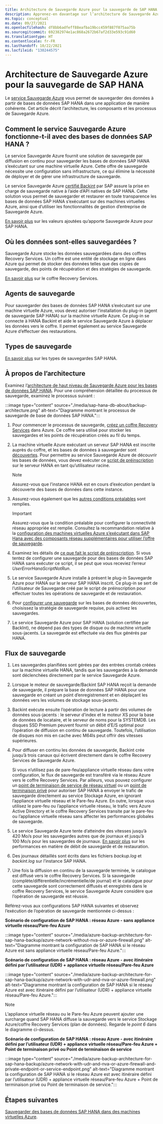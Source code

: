 ```yaml
---
title: Architecture de Sauvegarde Azure pour la sauvegarde de SAP HANA
description: Apprenez-en davantage sur l’architecture de Sauvegarde Azure pour la sauvegarde de SAP HANA.
ms.topic: conceptual
ms.date: 09/27/2021
ms.openlocfilehash: df8bb6adfeff88eafba19bcc459f887f075aa75b
ms.sourcegitcommit: 692382974e1ac868a2672b67af2d33e593c91d60
ms.translationtype: HT
ms.contentlocale: fr-FR
ms.lasthandoff: 10/22/2021
ms.locfileid: "130244575"
---
```

# <a name="azure-backup-architecture-for-sap-hana-backup"></a>Architecture de Sauvegarde Azure pour la sauvegarde de SAP HANA

Le [service Sauvegarde Azure](./backup-overview.md) vous permet de sauvegarder des données à partir de bases de données SAP HANA dans une application de manière cohérente. Cet article décrit l’architecture, les composants et les processus de Sauvegarde Azure.

## <a name="how-does-azure-backup-work-with-sap-hana-databases"></a>Comment le service Sauvegarde Azure fonctionne-t-il avec des bases de données SAP HANA ?

Le service Sauvegarde Azure fournit une solution de sauvegarde par diffusion en continu pour sauvegarder les bases de données SAP HANA s’exécutant sur une machine virtuelle Azure. Cette offre de sauvegarde nécessite une configuration sans infrastructure, ce qui élimine la nécessité de déployer et de gérer une infrastructure de sauvegarde.

Le service Sauvegarde Azure [certifié Backint](https://www.sap.com/dmc/exp/2013_09_adpd/enEN/#/d/solutions?id=8f3fd455-a2d7-4086-aa28-51d8870acaa5) par SAP assure la prise en charge de sauvegarde native à l’aide d’API natives de SAP HANA. Cette solution vous permet de sauvegarder et restaurer en toute transparence les bases de données SAP HANA s’exécutant sur des machines virtuelles Azure, ainsi que d’utiliser les fonctionnalités de gestion d’entreprise de Sauvegarde Azure.

[En savoir plus](./sap-hana-db-about.md#added-value) sur les valeurs ajoutées qu’apporte Sauvegarde Azure pour SAP HANA.

## <a name="where-is-the-data-backed-up"></a>Où les données sont-elles sauvegardées ?

Sauvegarde Azure stocke les données sauvegardées dans des coffres Recovery Services. Un coffre est une entité de stockage en ligne dans Azure qui permet de stocker des données telles que des copies de sauvegarde, des points de récupération et des stratégies de sauvegarde.

[En savoir plus](./backup-azure-backup-faq.yml) sur le coffre Recovery Services.

## <a name="backup-agents"></a>Agents de sauvegarde

Pour sauvegarder des bases de données SAP HANA s’exécutant sur une machine virtuelle Azure, vous devez autoriser l’installation du plug-in (agent de sauvegarde SAP HANA) sur la machine virtuelle Azure. Ce plug-in se connecte à HANA Backint et aide le service Sauvegarde Azure à déplacer les données vers le coffre. Il permet également au service Sauvegarde Azure d’effectuer des restaurations.

## <a name="backup-types"></a>Types de sauvegarde

[En savoir plus](./backup-architecture.md#sap-hana-backup-types) sur les types de sauvegardes SAP HANA.

## <a name="about-architecture"></a>À propos de l’architecture

Examinez l’[architecture de haut niveau de Sauvegarde Azure pour les bases de données SAP HANA](./sap-hana-db-about.md#backup-architecture). Pour une compréhension détaillée du processus de sauvegarde, examinez le processus suivant :

:::image type="content" source="./media/sap-hana-db-about/backup-architecture.png" alt-text="Diagramme montrant le processus de sauvegarde de base de données SAP HANA.":::

1. Pour commencer le processus de sauvegarde, [créez un coffre Recovery Services](./tutorial-backup-sap-hana-db.md#create-a-recovery-services-vault) dans Azure. Ce coffre sera utilisé pour stocker les sauvegardes et les points de récupération créés au fil du temps.

1. La machine virtuelle Azure exécutant un serveur SAP HANA est inscrite auprès du coffre, et les bases de données à sauvegarder sont [découvertes](./tutorial-backup-sap-hana-db.md#discover-the-databases). Pour permettre au service Sauvegarde Azure de découvrir les bases de données, vous devez exécuter ce [script de préinscription](https://go.microsoft.com/fwlink/?linkid=2173610) sur le serveur HANA en tant qu’utilisateur racine. 
   >[!Note]
   >Assurez-vous que l’instance HANA est en cours d’exécution pendant la découverte des bases de données dans cette instance.

1. Assurez-vous également que les [autres conditions préalables](./tutorial-backup-sap-hana-db.md#prerequisites) sont remplies.

   >[!Important]
   >Assurez-vous que la condition préalable pour configurer la connectivité réseau appropriée est remplie. Consultez la recommandation relative à la [configuration des machines virtuelles Azure s’exécutant dans SAP Hana avec des composants réseau supplémentaires pour utiliser l’offre de sauvegarde](./tutorial-backup-sap-hana-db.md#set-up-network-connectivity).

1. Examinez les détails de [ce que fait le script de préinscription](./tutorial-backup-sap-hana-db.md#what-the-pre-registration-script-does). Si vous tentez de configurer une sauvegarde pour des bases de données SAP HANA sans exécuter ce script, il se peut que vous receviez l’erreur _UserErrorHanaScriptNotRun_.

1. Le service Sauvegarde Azure installe à présent le plug-in Sauvegarde Azure pour HANA sur le serveur SAP HANA inscrit. Ce plug-in se sert de l’utilisateur de Sauvegarde créé par le script de préinscription pour effectuer toutes les opérations de sauvegarde et de restauration.

1. Pour [configurer une sauvegarde](./tutorial-backup-sap-hana-db.md#configure-backup) sur les bases de données découvertes, choisissez la stratégie de sauvegarde requise, puis activez les sauvegardes.

1. Le service Sauvegarde Azure pour SAP HANA (solution certifiée par BackInt), ne dépend pas des types de disque ou de machine virtuelle sous-jacents. La sauvegarde est effectuée via des flux générés par HANA.

## <a name="backup-flow"></a>Flux de sauvegarde

1. Les sauvegardes planifiées sont gérées par des entrées crontab créées sur la machine virtuelle HANA, tandis que les sauvegardes à la demande sont déclenchées directement par le service Sauvegarde Azure.

1. Lorsque le moteur de sauvegarde/Backint SAP HANA reçoit la demande de sauvegarde, il prépare la base de données SAP HANA pour une sauvegarde en créant un point d’enregistrement et en déplaçant les données vers les volumes de stockage sous-jacents.

1. Backint exécute ensuite l’opération de lecture à partir des volumes de données sous-jacents : le serveur d’index et le moteur XS pour la base de données de locataire, et le serveur de noms pour la SYSTEMDB. Les disques SSD Premium peuvent fournir un débit d’E/S optimal pour l’opération de diffusion en continu de sauvegarde. Toutefois, l’utilisation de disques non mis en cache avec M64Is peut offrir des vitesses supérieures.

1. Pour diffuser en continu les données de sauvegarde, Backint crée jusqu’à trois canaux qui écrivent directement dans le coffre Recovery Services de Sauvegarde Azure.

   Si vous n’utilisez pas de pare-feu/appliance virtuelle réseau dans votre configuration, le flux de sauvegarde est transféré via le réseau Azure vers le coffre Recovery Services. Par ailleurs, vous pouvez configurer un [point de terminaison de service de réseau virtuel](../virtual-network/virtual-network-service-endpoints-overview.md) ou un [point de terminaison privé](../private-link/private-endpoint-overview.md) pour autoriser SAP HANA à envoyer le trafic de sauvegarde directement au service Stockage Azure, en ignorant l’appliance virtuelle réseau et le Pare-feu Azure. En outre, lorsque vous utilisez le pare-feu ou l’appliance virtuelle réseau, le trafic vers Azure Active Directory et le coffre Recovery Services transite par le pare-feu ou l’appliance virtuelle réseau sans affecter les performances globales de sauvegarde. 

1. Le service Sauvegarde Azure tente d’atteindre des vitesses jusqu’à 420 Mo/s pour les sauvegardes autres que de journaux et jusqu’à 100 Mo/s pour les sauvegardes de journaux. [En savoir plus](./tutorial-backup-sap-hana-db.md#understanding-backup-and-restore-throughput-performance) sur les performances en matière de débit de sauvegarde et de restauration.

1. Des journaux détaillés sont écrits dans les fichiers _backup.log_ et _backint.log_ sur l’instance SAP HANA.

1. Une fois la diffusion en continu de la sauvegarde terminée, le catalogue est diffusé vers le coffre Recovery Services. Si la sauvegarde (complète/différentielle/incrémentielle/de journal) et le catalogue pour cette sauvegarde sont correctement diffusés et enregistrés dans le coffre Recovery Services, le service Sauvegarde Azure considère que l’opération de sauvegarde est réussie.

Référez-vous aux configurations SAP HANA suivantes et observez l’exécution de l’opération de sauvegarde mentionnée ci-dessus :

**Scénario de configuration de SAP HANA : réseau Azure - sans appliance virtuelle réseau/Pare-feu Azure**

:::image type="content" source="./media/azure-backup-architecture-for-sap-hana-backup/azure-network-without-nva-or-azure-firewall.png" alt-text="Diagramme montrant la configuration de SAP HANA si le réseau Azure est sans appliance virtuelle réseau/Pare-feu Azure.":::

**Scénario de configuration de SAP HANA : réseau Azure - avec itinéraire défini par l’utilisateur (UDR) + appliance virtuelle réseau/Pare-feu Azure**

:::image type="content" source="./media/azure-backup-architecture-for-sap-hana-backup/azure-network-with-udr-and-nva-or-azure-firewall.png" alt-text="Diagramme montrant la configuration de SAP HANA si le réseau Azure est avec itinéraire défini par l’utilisateur (UDR) + appliance virtuelle réseau/Pare-feu Azure.":::

>[!Note]
>L’appliance virtuelle réseau ou le Pare-feu Azure peuvent ajouter une surcharge quand SAP HANA diffuse la sauvegarde vers le service Stockage Azure/coffre Recovery Services (plan de données). Regarde le _point 6_ dans le diagramme ci-dessus.

**Scénario de configuration de SAP HANA : réseau Azure - avec itinéraire défini par l’utilisateur (UDR) + appliance virtuelle réseau/Pare-feu Azure + Point de terminaison privé ou Point de terminaison de service**

:::image type="content" source="./media/azure-backup-architecture-for-sap-hana-backup/azure-network-with-udr-and-nva-or-azure-firewall-and-private-endpoint-or-service-endpoint.png" alt-text="Diagramme montrant la configuration de SAP HANA si le réseau Azure est avec itinéraire défini par l’utilisateur (UDR) + appliance virtuelle réseau/Pare-feu Azure + Point de terminaison privé ou Point de terminaison de service.":::

## <a name="next-steps"></a>Étapes suivantes

[Sauvegarder des bases de données SAP HANA dans des machines virtuelles Azure](./backup-azure-sap-hana-database.md).
